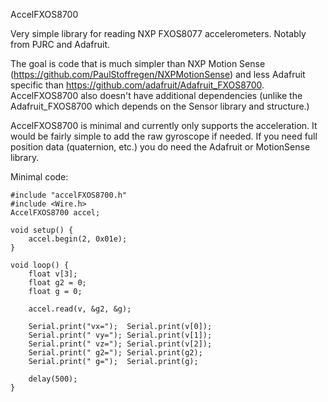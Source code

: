 AccelFXOS8700

Very simple library for reading NXP FXOS8077 accelerometers. Notably from 
PJRC and Adafruit.

The goal is code that is much simpler than NXP Motion Sense 
(https://github.com/PaulStoffregen/NXPMotionSense) and less
Adafruit specific than https://github.com/adafruit/Adafruit_FXOS8700.
AccelFXOS8700 also doesn't have additional dependencies (unlike the
Adafruit_FXOS8700 which depends on the Sensor library and structure.)

AccelFXOS8700 is minimal and currently only supports the acceleration.
It would be fairly simple to add the raw gyroscope if needed. If you need
full position data (quaternion, etc.) you do need the Adafruit or MotionSense
library.

Minimal code:

````
#include "accelFXOS8700.h"
#include <Wire.h>
AccelFXOS8700 accel;

void setup() {
	accel.begin(2, 0x01e);
}

void loop() {
	float v[3];
	float g2 = 0;
	float g = 0;

	accel.read(v, &g2, &g);

	Serial.print("vx=");  Serial.print(v[0]);
	Serial.print(" vy="); Serial.print(v[1]);
	Serial.print(" vz="); Serial.print(v[2]);
	Serial.print(" g2="); Serial.print(g2);
	Serial.print(" g=");  Serial.print(g);

	delay(500);
}
````

